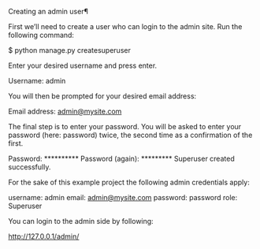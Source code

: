 Creating an admin user¶

First we’ll need to create a user who can login to the admin site. Run the following command:

$ python manage.py createsuperuser

Enter your desired username and press enter.

Username: admin

You will then be prompted for your desired email address:

Email address: admin@mysite.com

The final step is to enter your password. You will be asked to enter your password (here: password) twice, the second time as a confirmation of the first.

Password: **********
Password (again): *********
Superuser created successfully.

For the sake of this example project the following admin credentials apply:

username:  admin
email:     admin@mysite.com
password:  password
role:      Superuser

You can login to the admin side by following:

http://127.0.0.1/admin/